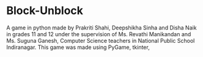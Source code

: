 # Block-Unblock

A game in python made by Prakriti Shahi, Deepshikha Sinha and Disha Naik in grades 11 and 12 under the supervision of Ms. Revathi Manikandan and Ms. Suguna Ganesh, Computer Science teachers in National Public School Indiranagar. This game was made using PyGame, tkinter,
